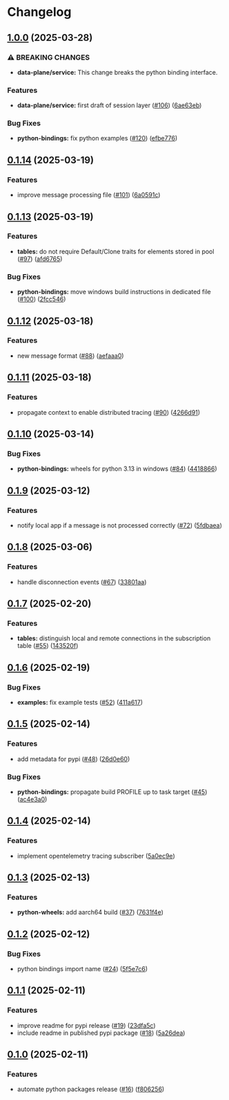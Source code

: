 # Changelog

## [1.0.0](https://github.com/agntcy/agp/compare/agp-bindings-v0.1.14...agp-bindings-v1.0.0) (2025-03-28)


### ⚠ BREAKING CHANGES

* **data-plane/service:** This change breaks the python binding interface.

### Features

* **data-plane/service:** first draft of session layer ([#106](https://github.com/agntcy/agp/issues/106)) ([6ae63eb](https://github.com/agntcy/agp/commit/6ae63eb76a13be3c231d1c81527bb0b1fd901bac))


### Bug Fixes

* **python-bindings:** fix python examples ([#120](https://github.com/agntcy/agp/issues/120)) ([efbe776](https://github.com/agntcy/agp/commit/efbe7768d37b2a8fa86eea8afb8228a5345cbf95))

## [0.1.14](https://github.com/agntcy/agp/compare/agp-bindings-v0.1.13...agp-bindings-v0.1.14) (2025-03-19)


### Features

* improve message processing file ([#101](https://github.com/agntcy/agp/issues/101)) ([6a0591c](https://github.com/agntcy/agp/commit/6a0591ce92411c76a6514e51322f8bee3294d768))

## [0.1.13](https://github.com/agntcy/agp/compare/agp-bindings-v0.1.12...agp-bindings-v0.1.13) (2025-03-19)


### Features

* **tables:** do not require Default/Clone traits for elements stored in pool ([#97](https://github.com/agntcy/agp/issues/97)) ([afd6765](https://github.com/agntcy/agp/commit/afd6765fc6d05bc0b8692db33356469bfe749426))


### Bug Fixes

* **python-bindings:** move windows build instructions in dedicated file ([#100](https://github.com/agntcy/agp/issues/100)) ([2fcc546](https://github.com/agntcy/agp/commit/2fcc546ac4e175ea6052a30758be7fc618e38114))

## [0.1.12](https://github.com/agntcy/agp/compare/agp-bindings-v0.1.11...agp-bindings-v0.1.12) (2025-03-18)


### Features

* new message format ([#88](https://github.com/agntcy/agp/issues/88)) ([aefaaa0](https://github.com/agntcy/agp/commit/aefaaa09e89c0a2e36f4e3f67cdafc1bfaa169d6))

## [0.1.11](https://github.com/agntcy/agp/compare/agp-bindings-v0.1.10...agp-bindings-v0.1.11) (2025-03-18)


### Features

* propagate context to enable distributed tracing ([#90](https://github.com/agntcy/agp/issues/90)) ([4266d91](https://github.com/agntcy/agp/commit/4266d91854fa235dc6b07b108aa6cfb09a55e433))

## [0.1.10](https://github.com/agntcy/agp/compare/agp-bindings-v0.1.9...agp-bindings-v0.1.10) (2025-03-14)


### Bug Fixes

* **python-bindings:** wheels for python 3.13 in windows ([#84](https://github.com/agntcy/agp/issues/84)) ([4418866](https://github.com/agntcy/agp/commit/4418866f354397a1f7ee8fcbdbdb6ca4eb725e96))

## [0.1.9](https://github.com/agntcy/agp/compare/agp-bindings-v0.1.8...agp-bindings-v0.1.9) (2025-03-12)


### Features

* notify local app if a message is not processed correctly ([#72](https://github.com/agntcy/agp/issues/72)) ([5fdbaea](https://github.com/agntcy/agp/commit/5fdbaea40d335c29cf48906528d9c26f1994c520))

## [0.1.8](https://github.com/agntcy/agp/compare/agp-bindings-v0.1.7...agp-bindings-v0.1.8) (2025-03-06)


### Features

* handle disconnection events ([#67](https://github.com/agntcy/agp/issues/67)) ([33801aa](https://github.com/agntcy/agp/commit/33801aa2934b81b5a682973e8a9a38cddc3fa54c))

## [0.1.7](https://github.com/agntcy/agp/compare/agp-bindings-v0.1.6...agp-bindings-v0.1.7) (2025-02-20)


### Features

* **tables:** distinguish local and remote connections in the subscription table ([#55](https://github.com/agntcy/agp/issues/55)) ([143520f](https://github.com/agntcy/agp/commit/143520f89cee8b29eb8e575b04d887458099ac2e))

## [0.1.6](https://github.com/agntcy/agp/compare/agp-bindings-v0.1.5...agp-bindings-v0.1.6) (2025-02-19)


### Bug Fixes

* **examples:** fix example tests ([#52](https://github.com/agntcy/agp/issues/52)) ([411a617](https://github.com/agntcy/agp/commit/411a61714fa6c015b5f29f671e027340a5624c11))

## [0.1.5](https://github.com/agntcy/agp/compare/agp-bindings-v0.1.4...agp-bindings-v0.1.5) (2025-02-14)


### Features

* add metadata for pypi ([#48](https://github.com/agntcy/agp/issues/48)) ([26d0e60](https://github.com/agntcy/agp/commit/26d0e6055f4d2a81f5dc20f71668f004502ed6a1))


### Bug Fixes

* **python-bindings:** propagate build PROFILE up to  task target ([#45](https://github.com/agntcy/agp/issues/45)) ([ac4e3a0](https://github.com/agntcy/agp/commit/ac4e3a00ee9ac0c8e738b97657be9a7fc25b7b56))

## [0.1.4](https://github.com/agntcy/agp/compare/agp-bindings-v0.1.3...agp-bindings-v0.1.4) (2025-02-14)


### Features

* implement opentelemetry tracing subscriber ([5a0ec9e](https://github.com/agntcy/agp/commit/5a0ec9e876a73d90724f0a83cb0925de1c8d0af4))

## [0.1.3](https://github.com/agntcy/agp/compare/agp-bindings-v0.1.2...agp-bindings-v0.1.3) (2025-02-13)


### Features

* **python-wheels:** add aarch64 build ([#37](https://github.com/agntcy/agp/issues/37)) ([7631f4e](https://github.com/agntcy/agp/commit/7631f4ea1425b40fd8139270ea51785463fad22e))

## [0.1.2](https://github.com/agntcy/agp/compare/agp-bindings-v0.1.1...agp-bindings-v0.1.2) (2025-02-12)


### Bug Fixes

* python bindings import name ([#24](https://github.com/agntcy/agp/issues/24)) ([5f5e7c6](https://github.com/agntcy/agp/commit/5f5e7c6a823a3e842d13d326436cbdc73c64bacf))

## [0.1.1](https://github.com/agntcy/agp/compare/agp-bindings-v0.1.0...agp-bindings-v0.1.1) (2025-02-11)


### Features

* improve readme for pypi release ([#19](https://github.com/agntcy/agp/issues/19)) ([23dfa5c](https://github.com/agntcy/agp/commit/23dfa5cbd20c96a35e62d40a0808c3268b177f8b))
* include readme in published pypi package ([#18](https://github.com/agntcy/agp/issues/18)) ([5a26dea](https://github.com/agntcy/agp/commit/5a26dea6ece36124ed88861bc32fe7eea4aea184))

## [0.1.0](https://github.com/agntcy/agp/compare/agp-bindings-v0.0.0...agp-bindings-v0.1.0) (2025-02-11)


### Features

* automate python packages release ([#16](https://github.com/agntcy/agp/issues/16)) ([f806256](https://github.com/agntcy/agp/commit/f8062564c8451767c5b38fedce38c520c8c216ac))
